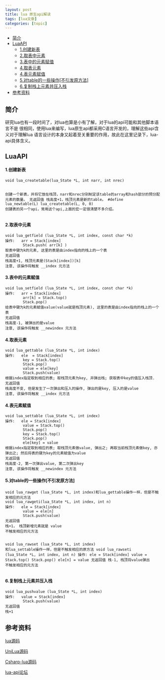 ```yaml
---
layout: post
title: lua 原生api解读 
tags: [lua文章]
categories: [topic]
---
```

<ul id="markdown-toc">
  <li><a href="#简介" id="markdown-toc-简介">简介</a></li>
  <li><a href="#luaapi" id="markdown-toc-luaapi">LuaAPI</a>    <ul>
      <li><a href="#1创建新表" id="markdown-toc-1创建新表">1.创建新表</a></li>
      <li><a href="#2取表中元素" id="markdown-toc-2取表中元素">2.取表中元素</a></li>
      <li><a href="#3表中的元素赋值" id="markdown-toc-3表中的元素赋值">3.表中的元素赋值</a></li>
      <li><a href="#4取表元素" id="markdown-toc-4取表元素">4.取表元素</a></li>
      <li><a href="#4表元素赋值" id="markdown-toc-4表元素赋值">4.表元素赋值</a></li>
      <li><a href="#5对table的一些操作不引发原方法" id="markdown-toc-5对table的一些操作不引发原方法">5.对table的一些操作[不引发原方法]</a></li>
      <li><a href="#6复制栈上元素并压入栈" id="markdown-toc-6复制栈上元素并压入栈">6.复制栈上元素并压入栈</a></li>
    </ul>
  </li>
  <li><a href="#参考资料" id="markdown-toc-参考资料">参考资料</a></li>
</ul>

<h2 id="简介">简介</h2>

<p>研究lua也有一段时间了，对lua也算是小有了解，对于lua的api可能和其他脚本语言不是
很相同，使用lua来编写，lua原生api都采用C语言开发的，理解这些api含义对于理解lua
语言设计的本身又起着至关重要的作用，故此在这里记录下，lua-api具体含义。</p>

<h2 id="luaapi">LuaAPI</h2>

<h4 id="1创建新表">1.创建新表</h4>
<div class="highlighter-rouge"><div class="highlight"><pre class="highlight"><code>void lua_createtable(lua_State *L, int narr, int nrec)

创建一个新表，并将它放在栈顶，narr和nrec分别制定该table的array和hash部分的预分配
元素的数量。
无返回值
栈高度+1，栈顶元素是新的table。
 #define lua_newtable(L) lua_createtable(L, 0, 0)
 创建表的另一个api，常用这个api,上面的宏一定很清楚不多介绍。
</code></pre></div></div>

<h4 id="2取表中元素">2.取表中元素</h4>
<div class="highlighter-rouge"><div class="highlight"><pre class="highlight"><code>void lua_getfield (lua_State *L, int index, const char *k)
操作:   arr = Stack[index]
        Stack.push( arr[k] )
取表中键为k的元素, 这里的表是由index指向的栈上的一个表
无返回值
栈高度+1, 栈顶元素是(Stack[index])[k]
注意, 该操作将触发 __index 元方法
</code></pre></div></div>

<h4 id="3表中的元素赋值">3.表中的元素赋值</h4>
<div class="highlighter-rouge"><div class="highlight"><pre class="highlight"><code>void lua_setfield (lua_State *L, int index, const char *k)
操作:   arr = Stack[index]
        arr[k] = Stack.top()
        Stack.pop()
给表中键为k的元素赋值value(value就是栈顶元素), 这里的表是由index指向的栈上的一个表
无返回值
栈高度-1, 被弹出的是value
注意, 该操作将触发 __newindex 元方法
</code></pre></div></div>

<h4 id="4取表元素">4.取表元素</h4>
<div class="highlighter-rouge"><div class="highlight"><pre class="highlight"><code>void lua_gettable (lua_State *L, int index)
操作:   ele  = Stack[index]
        key = Stack.top()
        Stack.pop()
        value = ele[key]
        Stack.push(value)
根据index指定取到相应的表; 取栈顶元素为key, 并弹出栈; 获取表中key的值压入栈顶.
无返回值
栈高度不变, 但是发生了一次弹出和压入的操作, 弹出的是key, 压入的是value
注意, 该操作将触发 __index 元方法
</code></pre></div></div>

<h4 id="4表元素赋值">4.表元素赋值</h4>
<div class="highlighter-rouge"><div class="highlight"><pre class="highlight"><code>void lua_settable (lua_State *L, int index)
操作:   ele = Stack[index]
        value = Stack.top()
        Stack.pop()
        key = Stack.top()
        Stack.pop()
        ele[key] = value
根据index指定取到相应的表; 取栈顶元素做value, 弹出之; 再取当前栈顶元素做key, 亦弹出之; 然后将表的键为key的元素赋值为value
无返回值
栈高度-2, 第一次弹出value, 第二次弹出key
注意, 该操作将触发 __newindex 元方法
</code></pre></div></div>

<h4 id="5对table的一些操作不引发原方法">5.对table的一些操作[不引发原方法]</h4>
<div class="highlighter-rouge"><div class="highlight"><pre class="highlight"><code>void lua_rawget (lua_State *L, int index)和lua_gettable操作一样，但是不触发相应的元方法 
void lua_rawgeti(lua_State *L, int index, int n)
操作:   ele = Stack[index]
        value = ele[n]
        Stack.push(value)
无返回值
栈+1， 栈顶新增元素就是 value
不触发相应的元方法

void lua_rawset (lua_State *L, int index) 和lua_settable操作一样，但是不触发相应的原方法
void lua_rawseti (lua_State *L, int index, int n) 
操作:   ele = Stack[index]
        value = Stack.top()
        Stack.pop()
        ele[n] = value
无返回值
栈-1, 栈顶将value弹出
不触发相应的元方法
</code></pre></div></div>

<h4 id="6复制栈上元素并压入栈">6.复制栈上元素并压入栈</h4>
<div class="highlighter-rouge"><div class="highlight"><pre class="highlight"><code>void lua_pushvalue (lua_State *L, int index)
操作:   value = Stack[index]       
        Stack.push(value)
无返回值
栈+1 
</code></pre></div></div>

<h2 id="参考资料">参考资料</h2>

<p><a href="https://github.com/lua/lua">lua源码</a></p>

<p><a href="https://github.com/xebecnan/UniLua">UniLua源码</a></p>

<p><a href="https://github.com/abaojin/csharp-lua">Csharp-lua源码</a></p>

<p><a href="http://www.cnblogs.com/ringofthec/archive/2010/10/22/lua.html">lua-api论坛</a></p>